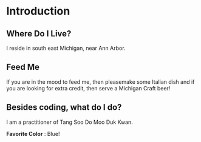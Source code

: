 Introduction
============

Where Do I Live?
----------------
I reside in south east Michigan, near Ann Arbor.

Feed Me
-------
If you are in the mood to feed me, then pleasemake some Italian dish and if you are looking for extra credit, then serve a Michigan Craft beer!

Besides coding, what do I do?
-----------------------------
I am a practitioner of Tang Soo Do Moo Duk Kwan.

**Favorite Color** : Blue!
